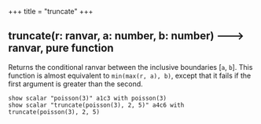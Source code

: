 +++
title = "truncate"
+++

## truncate(r: ranvar, a: number, b: number) 🡒 ranvar, pure function

Returns the conditional ranvar between the inclusive boundaries \[`a`, `b`\]. This function is almost equivalent to `min(max(r, a), b)`, except that it fails if the first argument is greater than the second.

```envision
show scalar "poisson(3)" a1c3 with poisson(3)
show scalar "truncate(poisson(3), 2, 5)" a4c6 with truncate(poisson(3), 2, 5)
```

